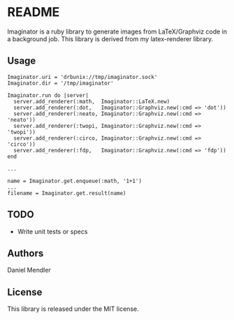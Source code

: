README
======

Imaginator is a ruby library to generate images from LaTeX/Graphviz code in a background job. This library is derived from my latex-renderer library.

Usage
-----

    Imaginator.uri = 'drbunix://tmp/imaginator.sock'
    Imaginator.dir = '/tmp/imaginator'

    Imaginator.run do |server|
      server.add_renderer(:math,  Imaginator::LaTeX.new)
      server.add_renderer(:dot,   Imaginator::Graphviz.new(:cmd => 'dot'))
      server.add_renderer(:neato, Imaginator::Graphviz.new(:cmd => 'neato'))
      server.add_renderer(:twopi, Imaginator::Graphviz.new(:cmd => 'twopi'))
      server.add_renderer(:circo, Imaginator::Graphviz.new(:cmd => 'circo'))
      server.add_renderer(:fdp,   Imaginator::Graphviz.new(:cmd => 'fdp'))
    end

    ...

    name = Imaginator.get.enqueue(:math, '1+1')
    ...
    filename = Imaginator.get.result(name)

TODO
----

* Write unit tests or specs

Authors
-------

Daniel Mendler

License
-------

This library is released under the MIT license.
